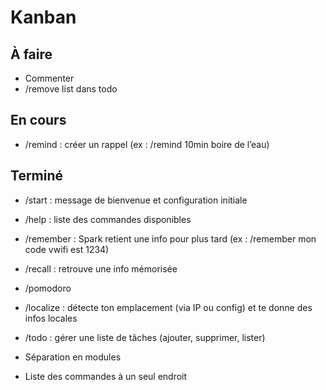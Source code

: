 # Kanban

## À faire
- Commenter
- /remove list dans todo

## En cours
- /remind : créer un rappel (ex : /remind 10min boire de l’eau)

## Terminé
- /start : message de bienvenue et configuration initiale
- /help : liste des commandes disponibles
- /remember : Spark retient une info pour plus tard (ex : /remember mon code vwifi est 1234)
- /recall : retrouve une info mémorisée
- /pomodoro
- /localize : détecte ton emplacement (via IP ou config) et te donne des infos locales
- /todo : gérer une liste de tâches (ajouter, supprimer, lister)

- Séparation en modules
- Liste des commandes à un seul endroit
